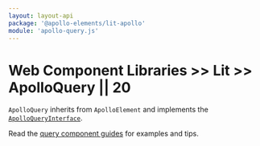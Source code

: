 ```yaml
---
layout: layout-api
package: '@apollo-elements/lit-apollo'
module: 'apollo-query.js'
---
```

# Web Component Libraries >> Lit >> ApolloQuery || 20

`ApolloQuery` inherits from `ApolloElement` and implements the [`ApolloQueryInterface`](/api/interfaces/query/).

Read the [query component guides](../../../../guides/usage/queries/) for examples and tips.

